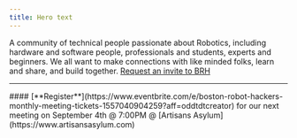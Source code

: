```yaml
---
title: Hero text
---
```

A community of technical people passionate about Robotics, including hardware and software people, professionals and students, experts and beginners. We all want to make connections with like minded folks, learn and share, and build together. [Request an invite to BRH](https://forms.gle/E7gE6gkiLRQLxxF36)
<hr/>
#### [**Register**](https://www.eventbrite.com/e/boston-robot-hackers-monthly-meeting-tickets-1557040904259?aff=oddtdtcreator)  for our next meeting on September 4th @ 7:00PM @ [Artisans Asylum](https://www.artisansasylum.com)
